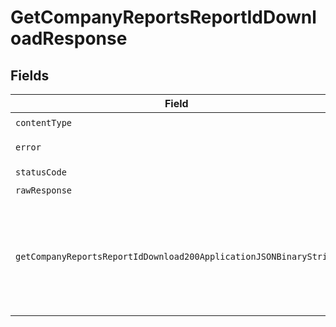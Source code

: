 # GetCompanyReportsReportIdDownloadResponse


## Fields

| Field                                                                                           | Type                                                                                            | Required                                                                                        | Description                                                                                     |
| ----------------------------------------------------------------------------------------------- | ----------------------------------------------------------------------------------------------- | ----------------------------------------------------------------------------------------------- | ----------------------------------------------------------------------------------------------- |
| `contentType`                                                                                   | *string*                                                                                        | :heavy_check_mark:                                                                              | N/A                                                                                             |
| `error`                                                                                         | [shared.ErrorT](../../models/shared/errort.md)                                                  | :heavy_minus_sign:                                                                              | Unexpected error                                                                                |
| `statusCode`                                                                                    | *number*                                                                                        | :heavy_check_mark:                                                                              | N/A                                                                                             |
| `rawResponse`                                                                                   | [AxiosResponse](https://axios-http.com/docs/res_schema)                                         | :heavy_minus_sign:                                                                              | N/A                                                                                             |
| `getCompanyReportsReportIdDownload200ApplicationJSONBinaryString`                               | *Uint8Array*                                                                                    | :heavy_minus_sign:                                                                              | Includes the report name and execution date in the report file. By default this is set to True. |